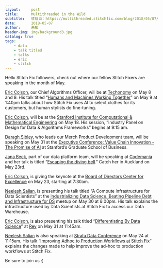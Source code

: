 ```yaml
---
layout:     post
title:      Multithreaded in the Wild
subtitle:   转载自：https://multithreaded.stitchfix.com/blog/2018/05/07/MITW/
date:       2018-05-07
author:     未知
header-img: img/background3.jpg
catalog: true
tags:
    - data
    - talk titled
    - talks
    - eric
    - stitch
---
```


Hello Stitch Fix followers, check out where our fellow Stitch Fixers are speaking in the month of May.

[Eric Colson](https://www.linkedin.com/in/ecolson), our Chief Algorithms Officer, will be at [Techonomy](https://techonomy.com/conf/nyc18/program) on May 8 and 9.
His talk titled “[Humans and Machines Working Together](https://techonomy.com/conf/nyc18/agenda#may-9-2018)” 
on May 9 at 1:40pm talks about how Stitch Fix uses AI to select clothes for its customers,
but human stylists do fine-tuning.

[Eric Colson](https://www.linkedin.com/in/ecolson), will be at the 
[Stanford Institute for Computational & Mathematical Engineering](https://icme.stanford.edu/events/xpo-roundtable-and-symposium) on May 18.
His session, “Industry Panel on Design for Data & Algorithms Frameworks” begins at 9:15 am.

[Daragh Sibley](https://www.linkedin.com/in/daragh-sibley-2111835), who leads our Merch Product Development team, will be speaking on May 31
at the [Executive Conference: Value Chain Innovation - The Promise of AI](https://www.gsb.stanford.edu/faculty-research/centers-initiatives/vcii) at Stanford’s Graduate School of Business.

[Jana Beck](https://www.linkedin.com/in/jana-beck-05b780103), part of our data platform team, will be speaking at [Codemania](https://codemania.io/) and her talk is titled “[Escaping the diving bell](https://codemania.io/speakers/2018/jana).”
Catch her in Auckland on May 23rd.

[Eric Colson](https://www.linkedin.com/in/ecolson), is giving the keynote at the [Board of Directors Center for Excellence](https://www.boardseats.org/) on May 23, starting at 7:30am.

[Neelesh Salian](https://www.linkedin.com/in/neeleshssalian), is presenting his talk titled “A Compute Infrastructure for Data Scientists” 
at the [Industrializing Data Science, Beating Pipeline Debt and Infrastructure for DS](https://www.meetup.com/Touts-All-Things-Data-Meetup/events/250357781) meetup on May 30 at 6:00pm. His talk 
explains the infrastructure used by Data Scientists at Stitch Fix to access our Data Warehouse.

[Eric Colson](https://www.linkedin.com/in/ecolson), is also presenting his talk titled “[Differentiating By Data Science](https://rev.dominodatalab.com/speakers/eric-colson)” at [Rev](https://rev.dominodatalab.com/agenda)
on May 31 at 11:45am.

[Neelesh Salian](https://www.linkedin.com/in/neeleshssalian) is also speaking at 
[Strata Data Conference](https://conferences.oreilly.com/strata/strata-eu) on May 24 at 11:15am. His talk “[Improving Adhoc to Production Workflows at Stitch Fix](https://conferences.oreilly.com/strata/strata-eu/public/schedule/detail/65308)” 
explains the changes made to help improve the ad-hoc to production workflows at Stitch Fix.

Be sure to join us :)
